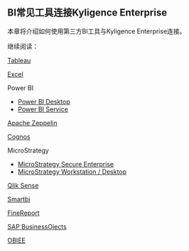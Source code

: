 ## BI常见工具连接Kyligence Enterprise

本章将介绍如何使用第三方BI工具与Kyligence Enterprise连接。

继续阅读：

[Tableau](tableau.cn.md)

[Excel ](excel_2018.cn.md)

Power BI

* [Power BI Desktop](powerbi_desktop.cn.md)
* [Power BI Service](powerbi_service.cn.md)

[Apache Zeppelin](zeppelin.cn.md)

[Cognos](cognos.cn.md)

MicroStrategy

* [MicroStrategy Secure Enterprise](microstrategy_enterprise.cn.md)
* [MicroStrategy Workstation / Desktop](microstrategy_desktop.cn.md)

[Qlik Sense](qlik.cn.md)

[Smartbi](smartbi.cn.md)

[FineReport](fanruan.cn.md)

[SAP BusinessOjects](sap_bo.cn.md)

[OBIEE](obiee_12c.cn.md)


